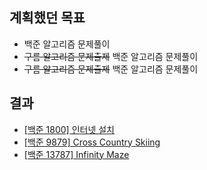 ## 계획했던 목표
- 백준 알고리즘 문제풀이
- ~~구름 알고리즘 문제출제~~ 백준 알고리즘 문제풀이
- ~~구름 알고리즘 문제출제~~ 백준 알고리즘 문제풀이

## 결과
- [[백준 1800] 인터넷 설치](https://blog.naver.com/kerochuu/222256105290)
- [[백준 9879] Cross Country Skiing](https://blog.naver.com/kerochuu/222256163737)
- [[백준 13787] Infinity Maze](https://blog.naver.com/kerochuu/222256305458)